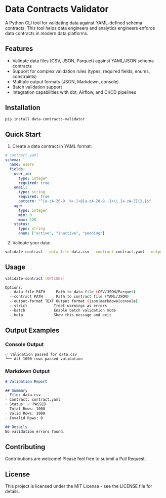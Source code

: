 # Data Contracts Validator

A Python CLI tool for validating data against YAML-defined schema contracts. This tool helps data engineers and analytics engineers enforce data contracts in modern data platforms.

## Features

- Validate data files (CSV, JSON, Parquet) against YAML/JSON schema contracts
- Support for complex validation rules (types, required fields, enums, constraints)
- Multiple output formats (JSON, Markdown, console)
- Batch validation support
- Integration capabilities with dbt, Airflow, and CI/CD pipelines

## Installation

```bash
pip install data-contracts-validator
```

## Quick Start

1. Create a data contract in YAML format:

```yaml
# contract.yaml
schema:
  name: users
  fields:
    user_id:
      type: integer
      required: true
    email:
      type: string
      required: true
      pattern: "^[a-zA-Z0-9._%+-]+@[a-zA-Z0-9.-]+\\.[a-zA-Z]{2,}$"
    age:
      type: integer
      min: 0
      max: 120
    status:
      type: string
      enum: ["active", "inactive", "pending"]
```

2. Validate your data:

```bash
validate-contract --data-file data.csv --contract contract.yaml --output-format markdown
```

## Usage

```bash
validate-contract [OPTIONS]

Options:
  --data-file PATH     Path to data file (CSV/JSON/Parquet)
  --contract PATH      Path to contract file (YAML/JSON)
  --output-format TEXT Output format (json|markdown|console)
  --strict            Treat warnings as errors
  --batch             Enable batch validation mode
  --help              Show this message and exit
```

## Output Examples

### Console Output
```
✅ Validation passed for data.csv
└── All 1000 rows passed validation
```

### Markdown Output
```markdown
# Validation Report

## Summary
- File: data.csv
- Contract: contract.yaml
- Status: ✅ PASSED
- Total Rows: 1000
- Valid Rows: 1000
- Invalid Rows: 0

## Details
No validation errors found.
```

## Contributing

Contributions are welcome! Please feel free to submit a Pull Request.

## License

This project is licensed under the MIT License - see the LICENSE file for details. 